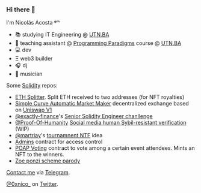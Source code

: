 ### Hi there 👋

I'm Nicolás Acosta ᵍᵐ

- 📚  studying IT Engineering @ [UTN.BA](https://www.frba.utn.edu.ar/)
- 📗  teaching assistant @ [Programming Paradigms](https://github.com/pdep-lunes) course @ [UTN.BA](https://www.frba.utn.edu.ar/)
- 💻  dev
- Ξ   web3 builder
- 🎧  dj
- 🎹  musician

Some [Solidity](https://github.com/topics/solidity) repos:

- [ETH Splitter](https://github.com/NicoAcosta/eth-splitter). Split ETH received to two addresses (for NFT royalties)
- [Simple Curve Automatic Market Maker](https://github.com/NicoAcosta/AMM) decentralized exchange based on [Uniswap V1](https://github.com/Uniswap/v1-contracts)
- [@exactly-finance](https://github.com/exactly-finance)'s [Senior Solidity Engineer chanllenge](https://github.com/NicoAcosta/challenge)
- [@Proof-Of-Humanity](https://github.com/Proof-Of-Humanity) [Social media human Sybil-resistant verification](https://github.com/NicoAcosta/poht-contract) (WIP)
- [@martriay](https://github.com/martriay)'s [tournamnent NTF](https://github.com/NicoAcosta/web3tournament) idea
- [Admins](https://github.com/NicoAcosta/admins-contract) contract for access control
- [POAP Voting](https://github.com/NicoAcosta/poap-xdai-voting) contract to vote among a certain event attendees. Mints an NFT to the winners.
- [Zoe ponzi scheme parody](https://github.com/NicoAcosta/zoe-ponzi-parody)

[Contact me](https://t.me/nicoacosta8) via [Telegram](https://t.me/nicoacosta8).

[@0xnico_](https://twitter.com/0xnico_) on [Twitter](https://twitter.com/0xnico_).

<!--
**NicoAcosta/NicoAcosta** is a ✨ _special_ ✨ repository because its `README.md` (this file) appears on your GitHub profile.

Here are some ideas to get you started:

- 🔭 I’m currently working on ...
- 🌱 I’m currently learning ...
- 👯 I’m looking to collaborate on ...
- 🤔 I’m looking for help with ...
- 💬 Ask me about ...
- 📫 How to reach me: ...
- 😄 Pronouns: ...
- ⚡ Fun fact: ...
-->

